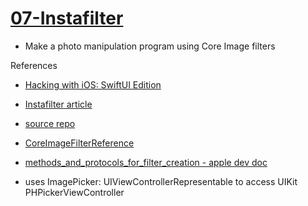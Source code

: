 # [07-Instafilter](https://github.com/mobilelabclass-itp/07-Instafilter)

- Make a photo manipulation program using Core Image filters

References

- [Hacking with iOS: SwiftUI Edition](https://www.hackingwithswift.com/books/ios-swiftui)
- [Instafilter article](https://www.hackingwithswift.com/books/ios-swiftui/instafilter-introduction)
- [source repo](https://github.com/twostraws/HackingWithSwift/tree/main/SwiftUI/project13)

- [CoreImageFilterReference ](https://developer.apple.com/library/archive/documentation/GraphicsImaging/Reference/CoreImageFilterReference/index.html)

- [methods_and_protocols_for_filter_creation - apple dev doc](https://developer.apple.com/documentation/coreimage/methods_and_protocols_for_filter_creation)

- uses ImagePicker: UIViewControllerRepresentable to access UIKit PHPickerViewController
